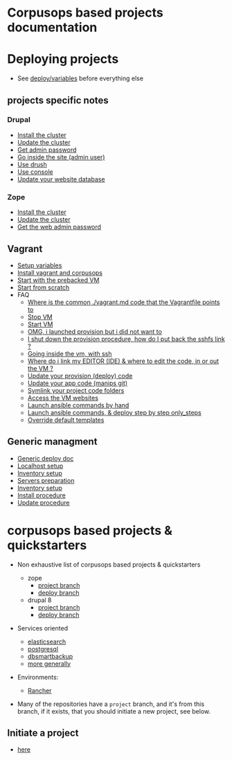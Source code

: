 # Corpusops based projects documentation

# Deploying projects
- See [deploy/variables](./deploy.md#variables) before everything else


## projects specific notes

### Drupal
- [Install the cluster](./zope.md#install_cluster)
- [Update the cluster](./drupal.md#update_cluster)
- [Get admin password](./drupal.md#password)
- [Go inside the site (admin user)](./drupal.md#duli)
- [Use drush](./drupal.md#drush)
- [Use console](./drupal.md#dconsole)
- [Update your website database](./drupal.md#ddbup)

### Zope
- [Install the cluster](./zope.md#install_cluster)
- [Update the cluster](./zope.md#update_cluster)
- [Get the web admin password](zope.md#password)


## Vagrant
- [Setup variables ](./vagrant.md#variables)
- [Install vagrant and corpusops](./vagrant.md#install)
- [Start with the prebacked VM](./vagrant.md#prebacked)
- [Start from scratch](./vagrant.md#scratch)
- FAQ
    - [Where is the common ./vagrant.md code that the Vagrantfile points to](./vagrant.md#vcommon)
    - [Stop VM](./vagrant.md#stop)
    - [Start VM](./vagrant.md#tart)
    - [OMG, i launched provision but i did not want to ](./vagrant.md#stop)
    - [I shut down the provision procedure, how do I put back the sshfs link ?](./vagrant.md#mount)
    - [Going inside the vm, with ssh](./vagrant.md#sshto)
    - [Where do i link my EDITOR (IDE) & where to edit the code, in or out the VM ?](./vagrant.md#editor)
    - [Update your provision (deploy) code](./vagrant.md#upglue)
    - [Update your app code (manips git)](./vagrant.md#upcode)
    - [Symlink your project code folders](./vagrant.md#scode)
    - [Access the VM websites](./vagrant.md#vmhosts)
    - [Launch ansible commands by hand](./vagrant.md#ansiblehand)
    - [Launch ansible commands, & deploy step by step only_steps](./vagrant.md#only_steps)
    - [Override default templates](./vagrant.md##override-default-templates)

## Generic managment
- [Generic deploy doc](./deploy.md)
- [Localhost setup](./deploy.md#prepare)
- [Inventory setup](./deploy.md#inventory)
- [Servers preparation](./deploy.md#prepareservers)
- [Inventory setup](./deploy.md#inventory)
- [Install procedure](./deploy.md#install_cluster)
- [Update procedure](./deploy.md#update_cluster)

# corpusops based projects & quickstarters
- Non exhaustive list of corpusops based projects & quickstarters
    - zope
        - [project branch](https://github.com/corpusops/setups.zope/tree/project)
        - [deploy branch](https://github.com/corpusops/setups.zope/)
    - drupal 8
        - [project branch](https://github.com/corpusops/setups.drupal/tree/D8_project)
        - [deploy branch](https://github.com/corpusops/setups.drupal/tree/D8)
- Services oriented
    - [elasticsearch](https://github.com/corpusops/setups.elasticsearch)
    - [postgresql](https://github.com/corpusops/setups.elasticsearch)
    - [dbsmartbackup](https://github.com/corpusops/setups.elasticsearch)
    - [more generally](https://github.com/corpusops?utf8=✓&q=setups.)

- Environments:
    - [Rancher](https://github.com/corpusops/setups.rancher)

- Many of the repositories have a ``project`` branch, and it's from this branch, if it exists, that you should initiate a new project, see below.

## Initiate a project
- [here](./start.md)

